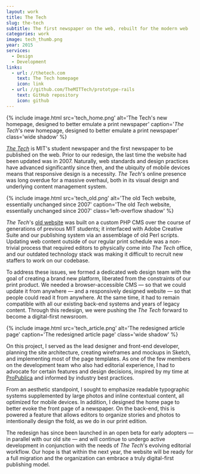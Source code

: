 ```yaml
---
layout: work
title: The Tech
slug: the-tech
subtitle: The first newspaper on the web, rebuilt for the modern web
categories: work
image: tech_thumb.png
year: 2015
services:
  - Design
  - Development
links:
  - url: //thetech.com
    text: The Tech homepage
    icon: link
  - url: //github.com/TheMITTech/prototype-rails
    text: GitHub repository
    icon: github
---
```


{% include image.html src='tech_home.png' alt='The Tech\'s new homepage, designed to better emulate a print newspaper' caption='<em>The Tech</em>\'s new homepage, designed to better emulate a print newspaper' class='wide shadow' %}

[*The Tech*](//thetech.com) is MIT's student newspaper and the first newspaper to be published on the web. Prior to our redesign, the last time the website had been updated was in 2007. Naturally, web standards and design practices have advanced significantly since then, and the ubiquity of mobile devices means that responsive design is a necessity. *The Tech*'s online presence was long overdue for a massive overhaul, both in its visual design and underlying content management system.

{% include image.html src='tech_old.png' alt='The old Tech website, essentially unchanged since 2007' caption='The old <em>Tech</em> website, essentially unchanged since 2007' class='left-overflow shadow' %}

*The Tech*'s [old website](//tech.mit.edu) was built on a custom PHP CMS over the course of generations of previous MIT students; it interfaced with Adobe Creative Suite and our publishing system via an assemblage of old Perl scripts. Updating web content outside of our regular print schedule was a non-trivial process that required editors to physically come into *The Tech* office, and our outdated technology stack was making it difficult to recruit new staffers to work on our codebase.

To address these issues, we formed a dedicated web design team with the goal of creating a brand new platform, liberated from the constraints of our print product. We needed a browser-accessible CMS — so that we could update it from anywhere — and a responsively designed website — so that people could read it from anywhere. At the same time, it had to remain compatible with all our existing back-end systems and years of legacy content. Through this redesign, we were pushing the *The Tech* forward to become a digital-first newsroom.

{% include image.html src='tech_article.png' alt='The redesigned article page' caption='The redesigned article page' class='wide shadow' %}

On this project, I served as the lead designer and front-end developer, planning the site architecture, creating wireframes and mockups in Sketch, and implementing most of the page templates. As one of the few members on the development team who also had editorial experience, I had to advocate for certain features and design decisions, inspired by my time at [ProPublica](//propublica.org) and informed by industry best practices.

From an aesthetic standpoint, I sought to emphasize readable typographic systems supplemented by large photos and inline contextual content, all optimized for mobile devices. In addition, I designed the home page to better evoke the front page of a newspaper. On the back-end, this is powered a feature that allows editors to organize stories and photos to intentionally design the fold, as we do in our print edition.

The redesign has since been launched in an open beta for early adopters — in parallel with our old site — and will continue to undergo active development in conjunction with the needs of *The Tech*'s evolving editorial workflow. Our hope is that within the next year, the website will be ready for a full migration and the organization can embrace a truly digital-first publishing model.
